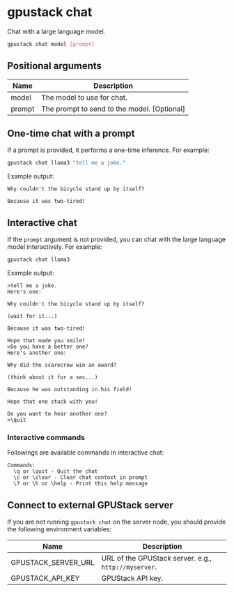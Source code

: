 # gpustack chat

Chat with a large language model.

```bash
gpustack chat model [prompt]
```

## Positional arguments

| Name   | Description                                 |
| ------ | ------------------------------------------- |
| model  | The model to use for chat.                  |
| prompt | The prompt to send to the model. [Optional] |

## One-time chat with a prompt

If a prompt is provided, it performs a one-time inference. For example:

```bash
gpustack chat llama3 "tell me a joke."
```

Example output:

```
Why couldn't the bicycle stand up by itself?

Because it was two-tired!
```

## Interactive chat

If the `prompt` argument is not provided, you can chat with the large language model interactively. For example:

```bash
gpustack chat llama3
```

Example output:

```
>tell me a joke.
Here's one:

Why couldn't the bicycle stand up by itself?

(wait for it...)

Because it was two-tired!

Hope that made you smile!
>Do you have a better one?
Here's another one:

Why did the scarecrow win an award?

(think about it for a sec...)

Because he was outstanding in his field!

Hope that one stuck with you!

Do you want to hear another one?
>\quit
```

### Interactive commands

Followings are available commands in interactive chat:

```
Commands:
  \q or \quit - Quit the chat
  \c or \clear - Clear chat context in prompt
  \? or \h or \help - Print this help message
```

## Connect to external GPUStack server

If you are not running `gpustack chat` on the server node, you should provide the following environment variables:

| Name                | Description                                          |
| ------------------- | ---------------------------------------------------- |
| GPUSTACK_SERVER_URL | URL of the GPUStack server. e.g., `http://myserver`. |
| GPUSTACK_API_KEY    | GPUStack API key.                                    |
